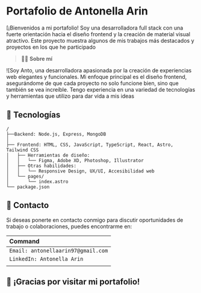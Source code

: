 # Portafolio de Antonella Arin



[¡Bienvenidos a mi portafolio! Soy una desarrolladora full stack con una fuerte orientación hacia el diseño frontend y la creación de material visual atractivo. Este proyecto muestra algunos de mis trabajos más destacados y proyectos en los que he participado

> 🧑‍🚀 **Sobre mí** 

![Soy Anto, una desarrolladora apasionada por la creación de experiencias web elegantes y funcionales. Mi enfoque principal es el diseño frontend, asegurándome de que cada proyecto no solo funcione bien, sino que también se vea increíble. Tengo experiencia en una variedad de tecnologías y herramientas que utilizo para dar vida a mis ideas

## 🚀 Tecnologías



```text
/
├──Backend: Node.js, Express, MongoDB 
│   
├── Frontend: HTML, CSS, JavaScript, TypeScript, React, Astro, Tailwind CSS
│   ├── Herramientas de diseño:
│   │   └── Figma, Adobe XD, Photoshop, Illustrator
│   ├── Otras habilidades:
│   │   └── Responsive Design, UX/UI, Accesibilidad web
│   └── pages/
│       └── index.astro
└── package.json
```


## 🧞 Contacto

Si deseas ponerte en contacto conmigo para discutir oportunidades de trabajo o colaboraciones, puedes encontrarme en:

| Command                   
| :------------------------ 
| `Email: antonellaarin97@gmail.com`                                   
| `LinkedIn: Antonella Arin`             
|                  |

## 👀 ¡Gracias por visitar mi portafolio!

